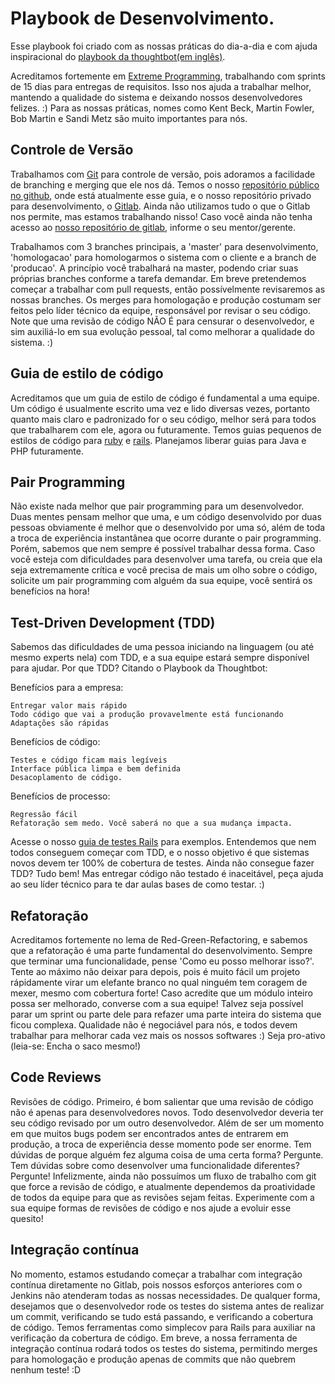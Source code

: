 # Playbook de Desenvolvimento.

Esse playbook foi criado com as nossas práticas do dia-a-dia e com ajuda inspiracional do [playbook da thoughtbot(em inglês)](https://playbook.thoughtbot.com/#developing).

Acreditamos fortemente em [Extreme Programming](https://en.wikipedia.org/wiki/Extreme_programming), trabalhando com sprints de 15 dias para entregas de requisitos. Isso nos ajuda a trabalhar melhor, mantendo a qualidade do sistema e deixando nossos desenvolvedores felizes. :) 
Para as nossas práticas, nomes como Kent Beck, Martin Fowler, Bob Martin e Sandi Metz são muito importantes para nós.

## Controle de Versão

Trabalhamos com [Git](http://git-scm.com/) para controle de versão, pois adoramos a facilidade de branching e merging que ele nos dá. Temos o nosso [repositório público no github](https://github.com/sti-uff), onde está atualmente esse guia, e o nosso repositório privado para desenvolvimento, o [Gitlab](https://about.gitlab.com/). Ainda não utilizamos tudo o que o Gitlab nos permite, mas estamos trabalhando nisso! Caso você ainda não tenha acesso ao [nosso repositório de gitlab](https://sistemas.uff.br/sti/git/), informe o seu mentor/gerente.

Trabalhamos com 3 branches principais, a 'master' para desenvolvimento, 'homologacao' para homologarmos o sistema com o cliente e a branch de 'producao'. A princípio você trabalhará na master, podendo criar suas próprias branches conforme a tarefa demandar. Em breve pretendemos começar a trabalhar com pull requests, então possívelmente revisaremos as nossas branches. Os merges para homologação e produção costumam ser feitos pelo líder técnico da equipe, responsável por revisar o seu código. Note que uma revisão de código NÃO É para censurar o desenvolvedor, e sim auxiliá-lo em sua evolução pessoal, tal como melhorar a qualidade do sistema. :)

## Guia de estilo de código

Acreditamos que um guia de estilo de código é fundamental a uma equipe. Um código é usualmente escrito uma vez e lido diversas vezes, portanto quanto mais claro e padronizado for o seu código, melhor será para todos que trabalharem com ele, agora ou futuramente.
Temos guias pequenos de estilos de código para [ruby](styleguides/ruby.md) e [rails](styleguides/rails.md). Planejamos liberar guias para Java e PHP futuramente.

## Pair Programming

Não existe nada melhor que pair programming para um desenvolvedor. Duas mentes pensam melhor que uma, e um código desenvolvido por duas pessoas obviamente é melhor que o desenvolvido por uma só, além de toda a troca de experiência instantânea que ocorre durante o pair programming. Porém, sabemos que nem sempre é possível trabalhar dessa forma. Caso você esteja com dificuldades para desenvolver uma tarefa, ou creia que ela seja extremamente crítica e você precisa de mais um olho sobre o código, solicite um pair programming com alguém da sua equipe, você sentirá os benefícios na hora!

## Test-Driven Development (TDD)

Sabemos das dificuldades de uma pessoa iniciando na linguagem (ou até mesmo experts nela) com TDD, e a sua equipe estará sempre disponível para ajudar.
Por que TDD? Citando o Playbook da Thoughtbot:

Benefícios para a empresa:

    Entregar valor mais rápido
    Todo código que vai a produção provavelmente está funcionando
    Adaptações são rápidas
  
Benefícios de código:

    Testes e código ficam mais legíveis
    Interface pública limpa e bem definida
    Desacoplamento de código.

Benefícios de processo:

    Regressão fácil
    Refatoração sem medo. Você saberá no que a sua mudança impacta.

Acesse o nosso [guia de testes Rails](testing/rails/main.md) para exemplos. Entendemos que nem todos conseguem começar com TDD, e o nosso objetivo é que sistemas novos devem ter 100% de cobertura de testes. Ainda não consegue fazer TDD? Tudo bem! Mas entregar código não testado é inaceitável, peça ajuda ao seu líder técnico para te dar aulas bases de como testar. :)

## Refatoração

Acreditamos fortemente no lema de Red-Green-Refactoring, e sabemos que a refatoração é uma parte fundamental do desenvolvimento. Sempre que terminar uma funcionalidade, pense 'Como eu posso melhorar isso?'. Tente ao máximo não deixar para depois, pois é muito fácil um projeto rápidamente virar um elefante branco no qual ninguém tem coragem de mexer, mesmo com cobertura forte! Caso acredite que um módulo inteiro possa ser melhorado, converse com a sua equipe! Talvez seja possível parar um sprint ou parte dele para refazer uma parte inteira do sistema que ficou complexa. Qualidade não é negociável para nós, e todos devem trabalhar para melhorar cada vez mais os nossos softwares :) Seja pro-ativo (leia-se: Encha o saco mesmo!)

## Code Reviews

Revisões de código. Primeiro, é bom salientar que uma revisão de código não é apenas para desenvolvedores novos. Todo desenvolvedor deveria ter seu código revisado por um outro desenvolvedor. Além de ser um momento em que muitos bugs podem ser encontrados antes de entrarem em produção, a troca de experiência desse momento pode ser enorme. Tem dúvidas de porque alguém fez alguma coisa de uma certa forma? Pergunte. Tem dúvidas sobre como desenvolver uma funcionalidade diferentes? Pergunte!
Infelizmente, ainda não possuímos um fluxo de trabalho com git que force a revisão de código, e atualmente dependemos da proatividade de todos da equipe para que as revisões sejam feitas. Experimente com a sua equipe formas de revisões de código e nos ajude a evoluir esse quesito!

## Integração contínua

No momento, estamos estudando começar a trabalhar com integração contínua diretamente no Gitlab, pois nossos esforços anteriores com o Jenkins não atenderam todas as nossas necessidades. De qualquer forma, desejamos que o desenvolvedor rode os testes do sistema antes de realizar um commit, verificando se tudo está passando, e verificando a cobertura de código. Temos ferramentas como simplecov para Rails para auxiliar na verificação da cobertura de código. Em breve, a nossa ferramenta de integração contínua rodará todos os testes do sistema, permitindo merges para homologação e produção apenas de commits que não quebrem nenhum teste! :D

